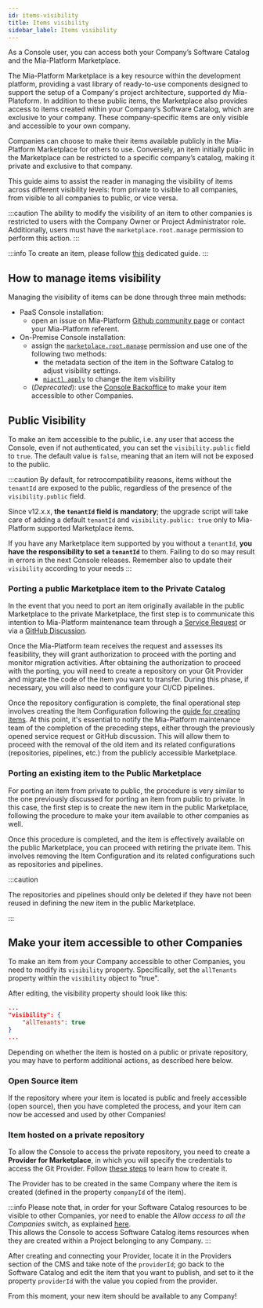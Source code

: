 ```yaml
---
id: items-visibility
title: Items visibility
sidebar_label: Items visibility
---
```


As a Console user, you can access both your Company’s Software Catalog and the Mia-Platform Marketplace.

The Mia-Platform Marketplace is a key resource within the development platform, providing a vast library of ready-to-use components designed to support the setup of a Company's project architecture, supported dy Mia-Platoform. In addition to these public items, the Marketplace also provides access to items created within your Company’s Software Catalog, which are exclusive to your company. These company-specific items are only visible and accessible to your own company.

Companies can choose to make their items available publicly in the Mia-Platform Marketplace for others to use. Conversely, an item initially public in the Marketplace can be restricted to a specific company’s catalog, making it private and exclusive to that company.

This guide aims to assist the reader in managing the visibility of items across different visibility levels: from private to visible to all companies, from visible to all companies to public, or vice versa.

:::caution
The ability to modify the visibility of an item to other companies is restricted to users with the Company Owner or Project Administrator role. Additionally, users must have the `marketplace.root.manage` permission to perform this action.
:::

:::info
To create an item, please follow [this](/old_software-catalog/manage-items/overview.md) dedicated guide.
:::

## How to manage items visibility 

Managing the visibility of items can be done through three main methods:

- PaaS Console installation:
  - open an issue on Mia-Platform [Github community page](https://github.com/mia-platform/community) or contact your Mia-Platform referent.
- On-Premise Console installation:
  - assign the [`marketplace.root.manage`](/development_suite/identity-and-access-management/console-levels-and-permission-management.md#console-root-level-permissions) permission
  and use one of the following two methods:
    - the metadata section of the item in the Software Catalog to adjust visibility settings.
    - [`miactl apply`](/cli/miactl/30_commands.md#apply-1) to change the item visibility
  - (_Deprecated_): use the [Console Backoffice](/microfrontend-composer/previous-tools/cms/guide_cms.md) to make your item accessible to other Companies.


## Public Visibility

To make an item accessible to the public, i.e. any user that access the Console, even if not authenticated, you can set the `visibility.public` field to `true`. The default value is `false`, meaning that an item will not be exposed to the public.

:::caution
By default, for retrocompatibility reasons, items without the `tenantId` are exposed to the public, regardless of the presence of the `visibility.public` field.

Since v12.x.x, **the `tenantId` field is mandatory**; the upgrade script will take care of adding a default `tenantId` and `visibility.public: true` only to Mia-Platform supported Marketplace items.

If you have any Marketplace item supported by you without a `tenantId`, **you have the responsibility to set a `tenantId`** to them. Failing to do so may result in errors in the next Console releases. Remember also to update their `visibility` according to your needs
:::

### Porting a public Marketplace item to the Private Catalog

In the event that you need to port an item originally available in the public Marketplace to the private Marketplace, the first step is to communicate this intention to Mia-Platform maintenance team through a [Service Request](https://makeitapp.atlassian.net/servicedesk/customer/portal/21) or via a [GitHub Discussion](https://github.com/mia-platform/community).

Once the Mia-Platform team receives the request and assesses its feasibility, they will grant authorization to proceed with the porting and monitor migration activities. After obtaining the authorization to proceed with the porting, you will need to create a repository on your Git Provider and migrate the code of the item you want to transfer. During this phase, if necessary, you will also need to configure your CI/CD pipelines.

Once the repository configuration is complete, the final operational step involves creating the Item Configuration following the [guide for creating items](/old_software-catalog/manage-items/overview.md). At this point, it's essential to notify the Mia-Platform maintenance team of the completion of the preceding steps, either through the previously opened service request or GitHub discussion. This will allow them to proceed with the removal of the old item and its related configurations (repositories, pipelines, etc.) from the publicly accessible Marketplace.

### Porting an existing item to the Public Marketplace

For porting an item from private to public, the procedure is very similar to the one previously discussed for porting an item from public to private. In this case, the first step is to create the new item in the public Marketplace, following the procedure to make your item available to other companies as well.

Once this procedure is completed, and the item is effectively available on the public Marketplace, you can proceed with retiring the private item. This involves removing the Item Configuration and its related configurations such as repositories and pipelines.

:::caution

The repositories and pipelines should only be deleted if they have not been reused in defining the new item in the public Marketplace.

:::

## Make your item accessible to other Companies

To make an item from your Company accessible to other Companies, you need to modify its `visibility` property. Specifically, set the `allTenants` property within the `visibility` object to "true".

After editing, the visibility property should look like this:

```json
...
"visibility": {
    "allTenants": true
}
...
```

Depending on whether the item is hosted on a public or private repository, you may have to perform additional actions, as described here below.

### Open Source item

If the repository where your item is located is public and freely accessible (open source), then you have completed the process, and your item can now be accessed and used by other Companies!

### Item hosted on a private repository

To allow the Console to access the private repository, you need to create a **Provider for Marketplace**, in which you will specify the credentials to access the Git Provider. Follow [these steps](/console/company-configuration/providers/configure-marketplace-provider.mdx) to learn how to create it.

The Provider has to be created in the same Company where the item is created (defined in the property `companyId` of the item).

:::info
Please note that, in order for your Software Catalog resources to be visible to other Companies, yor need to enable the *Allow access to all the Companies* switch, as explained [here](/console/company-configuration/providers/configure-marketplace-provider.mdx#step-2-provider-details).  
This allows the Console to access Software Catalog items resources when they are created within a Project belonging to any Company.
:::

After creating and connecting your Provider, locate it in the Providers section of the CMS and take note of the `providerId`; go back to the Software Catalog and edit the item that you want to publish, and set to it the property `providerId` with the value you copied from the provider.

From this moment, your new item should be available to any Company!